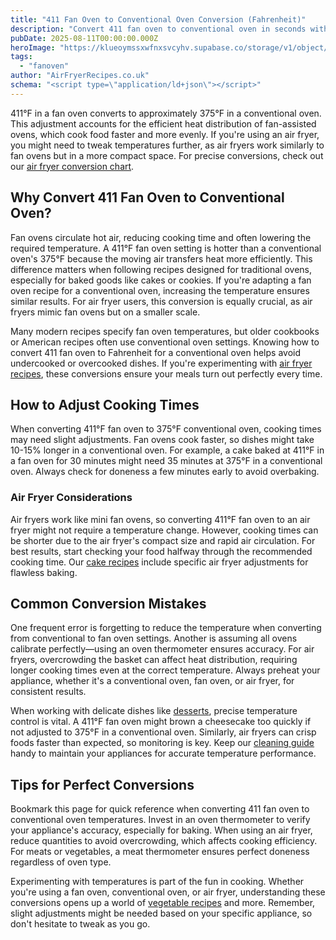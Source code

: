 ```yaml
---
title: "411 Fan Oven to Conventional Oven Conversion (Fahrenheit)"
description: "Convert 411 fan oven to conventional oven in seconds with our easy guide. Perfect for air fryer recipes and baking adjustments."
pubDate: 2025-08-11T00:00:00.000Z
heroImage: "https://klueoymssxwfnxsvcyhv.supabase.co/storage/v1/object/public/md/411-fan-oven-to-conventional-oven-conversion-fahrenheit-c17507d9.png"
tags:
  - "fanoven"
author: "AirFryerRecipes.co.uk"
schema: "<script type=\"application/ld+json\"></script>"
---
```


<p>411°F in a fan oven converts to approximately 375°F in a conventional oven. This adjustment accounts for the efficient heat distribution of fan-assisted ovens, which cook food faster and more evenly. If you're using an air fryer, you might need to tweak temperatures further, as air fryers work similarly to fan ovens but in a more compact space. For precise conversions, check out our <a href=https://www.airfryerrecipe.co.uk/air-fryer-conversion-chart>air fryer conversion chart</a>.</p>

<h2>Why Convert 411 Fan Oven to Conventional Oven?</h2>
<p>Fan ovens circulate hot air, reducing cooking time and often lowering the required temperature. A 411°F fan oven setting is hotter than a conventional oven's 375°F because the moving air transfers heat more efficiently. This difference matters when following recipes designed for traditional ovens, especially for baked goods like cakes or cookies. If you're adapting a fan oven recipe for a conventional oven, increasing the temperature ensures similar results. For air fryer users, this conversion is equally crucial, as air fryers mimic fan ovens but on a smaller scale.</p>

<p>Many modern recipes specify fan oven temperatures, but older cookbooks or American recipes often use conventional oven settings. Knowing how to convert 411 fan oven to Fahrenheit for a conventional oven helps avoid undercooked or overcooked dishes. If you're experimenting with <a href=https://www.airfryerrecipe.co.uk/recipes>air fryer recipes</a>, these conversions ensure your meals turn out perfectly every time.</p>

<h2>How to Adjust Cooking Times</h2>
<p>When converting 411°F fan oven to 375°F conventional oven, cooking times may need slight adjustments. Fan ovens cook faster, so dishes might take 10-15% longer in a conventional oven. For example, a cake baked at 411°F in a fan oven for 30 minutes might need 35 minutes at 375°F in a conventional oven. Always check for doneness a few minutes early to avoid overbaking.</p>

<h3>Air Fryer Considerations</h3>
<p>Air fryers work like mini fan ovens, so converting 411°F fan oven to an air fryer might not require a temperature change. However, cooking times can be shorter due to the air fryer's compact size and rapid air circulation. For best results, start checking your food halfway through the recommended cooking time. Our <a href=https://www.airfryerrecipe.co.uk/recipe-category/cakes>cake recipes</a> include specific air fryer adjustments for flawless baking.</p>

<h2>Common Conversion Mistakes</h2>
<p>One frequent error is forgetting to reduce the temperature when converting from conventional to fan oven settings. Another is assuming all ovens calibrate perfectly—using an oven thermometer ensures accuracy. For air fryers, overcrowding the basket can affect heat distribution, requiring longer cooking times even at the correct temperature. Always preheat your appliance, whether it's a conventional oven, fan oven, or air fryer, for consistent results.</p>

<p>When working with delicate dishes like <a href=https://www.airfryerrecipe.co.uk/recipe-category/dessert>desserts</a>, precise temperature control is vital. A 411°F fan oven might brown a cheesecake too quickly if not adjusted to 375°F in a conventional oven. Similarly, air fryers can crisp foods faster than expected, so monitoring is key. Keep our <a href=https://www.airfryerrecipe.co.uk/air-fryer-cleaner>cleaning guide</a> handy to maintain your appliances for accurate temperature performance.</p>

<h2>Tips for Perfect Conversions</h2>
<p>Bookmark this page for quick reference when converting 411 fan oven to conventional oven temperatures. Invest in an oven thermometer to verify your appliance's accuracy, especially for baking. When using an air fryer, reduce quantities to avoid overcrowding, which affects cooking efficiency. For meats or vegetables, a meat thermometer ensures perfect doneness regardless of oven type.</p>

<p>Experimenting with temperatures is part of the fun in cooking. Whether you're using a fan oven, conventional oven, or air fryer, understanding these conversions opens up a world of <a href=https://www.airfryerrecipe.co.uk/recipe-category/vegetables>vegetable recipes</a> and more. Remember, slight adjustments might be needed based on your specific appliance, so don't hesitate to tweak as you go.</p>